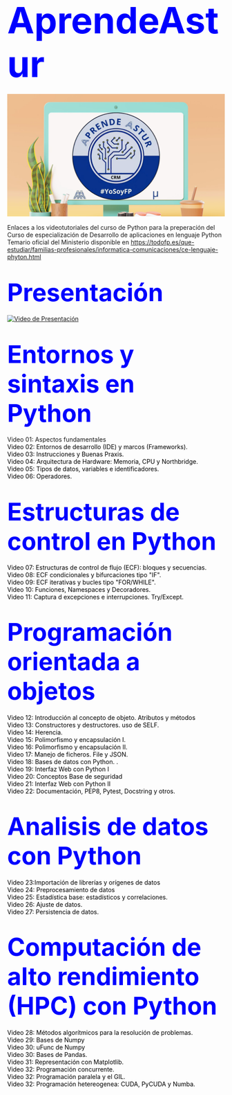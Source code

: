 # <span style="color: blue; font-size: 3em;">AprendeAstur</span>

![Banner](https://github.com/Aprendeastur/main/blob/b499d23d0f70f05f1a72151c41e5acfe1ecf79f6/banner/17.png)

<span style="color: black;"></span>
Enlaces a los videotutoriales del curso de Python para la preperación del Curso de especialización de Desarrollo de aplicaciones en lenguaje Python
Temario oficial del Ministerio disponible en https://todofp.es/que-estudiar/familias-profesionales/informatica-comunicaciones/ce-lenguaje-phyton.html 

# <span style="color: blue; font-size: 2em;">Presentación</span> 
[![Video de Presentación](https://img.youtube.com/vi/oy3Rzyua7gY/maxresdefault.jpg)](https://www.youtube.com/watch?v=oy3Rzyua7gY)



# <span style="color: blue; font-size: 2em;">Entornos y sintaxis en Python</span>

Video 01: Aspectos fundamentales  
<span style="color: black;">Video 02: Entornos de desarrollo (IDE) y marcos (Frameworks).</span>  
<span style="color: black;">Video 03: Instrucciones y Buenas Praxis.</span>  
<span style="color: black;">Video 04: Arquitectura de Hardware: Memoria, CPU y Northbridge.</span>  
<span style="color: black;">Video 05: Tipos de datos, variables e identificadores.</span>  
<span style="color: black;">Video 06: Operadores.</span>  


# <span style="color: blue; font-size: 2em;">Estructuras de control en Python</span>
<span style="color: black;">Video 07: Estructuras de control de flujo (ECF): bloques y secuencias.</span>  
<span style="color: black;">Video 08: ECF condicionales y bifurcaciones tipo "IF".</span>  
<span style="color: black;">Video 09: ECF iterativas y bucles tipo "FOR/WHILE".</span>  
<span style="color: black;">Video 10: Funciones, Namespaces y Decoradores. </span>  
<span style="color: black;">Video 11: Captura d excepciones e interrupciones. Try/Except.</span>  

# <span style="color: blue; font-size: 2em;">Programación orientada a objetos</span>
<span style="color: black;">Video 12: Introducción al concepto de objeto. Atributos y métodos</span>  
<span style="color: black;">Video 13: Constructores y destructores. uso de SELF.</span>  
<span style="color: black;">Video 14: Herencia.</span>  
<span style="color: black;">Video 15: Polimorfismo y encapsulación I.</span>  
<span style="color: black;">Video 16: Polimorfismo y encapsulación II.</span>  
<span style="color: black;">Video 17: Manejo de ficheros. File y JSON.</span>  
<span style="color: black;">Video 18: Bases de datos con Python.  .</span>  
<span style="color: black;">Video 19: Interfaz Web con Python I </span>  
<span style="color: black;">Video 20: Conceptos Base de seguridad </span>  
<span style="color: black;">Video 21: Interfaz Web con Python II</span>  
<span style="color: black;">Video 22: Documentación, PEP8, Pytest, Docstring y otros.</span>  

# <span style="color: blue; font-size: 2em;">Analisis de datos con Python</span>
<span style="color: black;">Video 23:Importación de librerías y orígenes de datos </span>  
<span style="color: black;">Video 24: Preprocesamiento de datos </span>  
<span style="color: black;">Video 25: Estadística base: estadísticos y correlaciones.</span>  
<span style="color: black;">Video 26: Ajuste de datos.</span>  
<span style="color: black;">Video 27: Persistencia de datos.</span>  

# <span style="color: blue; font-size: 2em;">Computación de alto rendimiento (HPC) con Python</span>
<span style="color: black;">Video 28: Métodos algorítmicos para la resolución de problemas.</span>  
<span style="color: black;">Video 29: Bases de Numpy</span>  
<span style="color: black;">Video 30: uFunc de Numpy</span>  
<span style="color: black;">Video 30: Bases de Pandas.</span>  
<span style="color: black;">Video 31: Representación con Matplotlib.</span>  
<span style="color: black;">Video 32: Programación concurrente.</span>  
<span style="color: black;">Video 32: Programación paralela y el GIL.</span>  
<span style="color: black;">Video 32: Programación hetereogenea: CUDA, PyCUDA y Numba.</span>  
